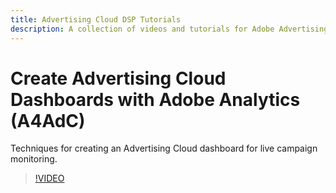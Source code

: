 ```yaml
---
title: Advertising Cloud DSP Tutorials
description: A collection of videos and tutorials for Adobe Advertising Cloud.
---
```


# Create Advertising Cloud Dashboards with Adobe Analytics  (A4AdC)

Techniques for creating an Advertising Cloud dashboard for live campaign monitoring.


>[!VIDEO](https://video.tv.adobe.com/v/33922)

